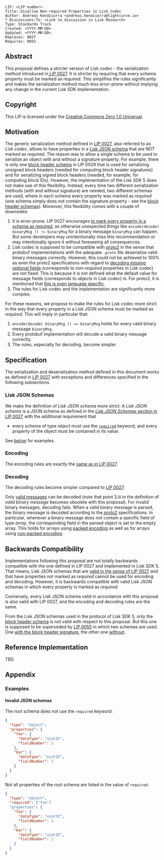 ```
LIP: <LIP number>
Title: Disallow Non-required Properties in Lisk Codec
Author: Andreas Kendziorra <andreas.kendziorra@lightcurve.io>
? Discussions-To: <Link to discussion in Lisk Research>
Type: Standards Track
Created: <YYYY-MM-DD>
Updated: <YYYY-MM-DD>
Replaces: 0027
Requires: 0055
```

## Abstract

This proposal defines a stricter version of Lisk codec - the serialization method introduced in[ LIP 0027](https://github.com/LiskHQ/lips/blob/main/proposals/lip-0027.md). It is stricter by requiring that every schema property must be marked as _required_. This simplifies the rules significantly and makes the serialization method much less error-prone without implying any change in the current Lisk SDK implementation.

## Copyright

This LIP is licensed under the [Creative Commons Zero 1.0 Universal](https://creativecommons.org/publicdomain/zero/1.0/).

## Motivation

The generic serialization method defined in [LIP 0027](https://github.com/LiskHQ/lips/blob/main/proposals/lip-0027.md), also referred to as _Lisk codec_, allows to have properties in a [Lisk JSON schema](https://github.com/LiskHQ/lips/blob/main/proposals/lip-0027.md#lisk-json-schemas) that are NOT marked as _required_. The reason was to allow a single schema to be used to serialize an object with and without a signature property. For example, there is only one [block header schema](https://github.com/LiskHQ/lips/blob/main/proposals/lip-0029.md#blockheader-schema) in LIP 0029 that is used for serializing unsigned block headers (needed for computing block header signatures) and for serializing signed block headers (needed, for example, for computing block IDs). However, the implementation of the Lisk SDK 5 does not make use of this flexibility. Instead, every time two different serialization methods (with and without signature) are needed, two different schemas are used, where in each schema every property was marked as _required_ (one schema simply does not contain the signature property - see the [block header schemas](https://github.com/LiskHQ/lisk-sdk/blob/v5.2.1/elements/lisk-chain/src/schema.ts#L37-L69))_._ Moreover, this flexibility comes with a couple of downsides:

1. It is error-prone: LIP 0027 encourages [to mark every property in a schema as required](https://github.com/LiskHQ/lips/blob/main/proposals/lip-0027.md#uniqueness-of-encoding), as otherwise unexpected things like `encode(decode( binaryMsg )) != binaryMsg` for a binary message `binaryMsg` can happen. But some developers may unintentionally miss this recommendation or may intentionally ignore it without foreseeing all consequences.
2. Lisk codec is supposed to be compatible with [proto2](https://developers.google.com/protocol-buffers/docs/proto) in the sense that protobuf implementations with the adequate `.proto` file deserialize valid binary messages correctly. However, this could not be achieved to 100% as even the proto2 specifications with regard to [decoding missing optional fields](https://developers.google.com/protocol-buffers/docs/proto#optional) (corresponds to non-_required_ properties in Lisk codec) are not fixed. This is because it is not defined what the default value for message fields (corresponds to _objects_ in Lisk codec) is. For proto3, it is mentioned that [this is even language specific](https://developers.google.com/protocol-buffers/docs/proto3#default).
3. The rules for Lisk codec and the implementation are significantly more complex.

For these reasons, we propose to make the rules for Lisk codec more strict in the way that every property in a Lisk JSON schema must be marked as _required_. This will imply in particular that:

1. `encode(decode( binaryMsg )) == binaryMsg` holds for every valid binary message `binaryMsg.`
2. Every protobuf implementation will decode a valid binary message correctly.
3. The rules, especially for decoding, become simpler.

## Specification

The serialization and deserialization method defined in this document works as defined in [LIP 0027](https://github.com/LiskHQ/lips/blob/main/proposals/lip-0027.md) with exceptions and differences specified in the following subsections.

### Lisk JSON Schemas

We make the definition of _Lisk JSON schema_ more strict: A _Lisk JSON schema_ is a JSON schema as defined in the [_Lisk JSON Schemas_ section in LIP 0027](https://github.com/LiskHQ/lips/blob/main/proposals/lip-0027.md#lisk-json-schemas) with the additional requirement that

- every schema of type _object_ must use the <code>[required](https://datatracker.ietf.org/doc/html/draft-handrews-json-schema-validation-01#section-6.5.3)</code> keyword, and every property of the object must be contained in its value.

See [below](#invalid-json-schemas) for examples.

### Encoding

The encoding rules are exactly the [same as in LIP 0027](https://github.com/LiskHQ/lips/blob/main/proposals/lip-0027.md#encoding).

### Decoding

The decoding rules become simpler compared to [LIP 0027](https://github.com/LiskHQ/lips/blob/main/proposals/lip-0027.md#decoding):

Only [valid messages](https://github.com/LiskHQ/lips/blob/main/proposals/lip-0027.md#uniqueness-of-binary-messages) can be decoded (note that point 3.iii in the definition of _valid binary message_ becomes obsolete with this proposal). For invalid binary messages, decoding fails. When a valid binary message is parsed, the binary message is decoded according to the[ proto2](https://developers.google.com/protocol-buffers/docs/encoding) specifications. In particular, whenever a binary message does not contain a specific field of type _array_, the corresponding field in the parsed object is set to the empty array. This holds for arrays using [packed encoding](https://github.com/LiskHQ/lips/blob/main/proposals/lip-0027.md#arrays-of-varints-or-booleans) as well as for arrays using [non-packed encoding](https://github.com/LiskHQ/lips/blob/main/proposals/lip-0027.md#arrays-of-strings-objects-and-bytes).

## Backwards Compatibility

Implementations following this proposal are not totally backwards compatible with the one defined in LIP 0027 and implemented in Lisk SDK 5. That means, Lisk JSON schemas that are [valid in the sense of LIP 0027](https://github.com/LiskHQ/lips/blob/main/proposals/lip-0027.md#uniqueness-of-binary-messages) and that have properties not marked as _required_ cannot be used for encoding and decoding. However, it is backwards compatible with valid Lisk JSON schemas in which every property is marked as _required._

Conversely, every Lisk JSON schema valid in accordance with this proposal is also valid with LIP 0027, and the encoding and decoding rules are the same.

From the Lisk JSON schemas used in the protocol of Lisk SDK 5, only the [block header schema](https://github.com/LiskHQ/lips/blob/main/proposals/lip-0029.md#blockheader-schema) is not valid with respect to this proposal. But this one is supposed to be superseded by [LIP 0055](https://github.com/LiskHQ/lips/blob/main/proposals/lip-0055.md) in which two schemas are used. One [with the block header signature](https://github.com/LiskHQ/lips/blob/main/proposals/lip-0055.md#block-header-json-schema), the other one [without](https://github.com/LiskHQ/lips/blob/main/proposals/lip-0055.md#unsigned-block-header-json-schema).

## Reference Implementation

TBD

## Appendix

### Examples

#### Invalid JSON schemas

The root schema does not use the `required` keyword:

```json
{
  "type": "object",
  "properties": {
    "foo": {
      "dataType": "uint32",
      "fieldNumber": 1
    },
    "bar": {
      "dataType": "uint32",
      "fieldNumber": 2
    }
  }
}
```

Not all properties of the root schema are listed in the value of `required`:

```json
{
  "type": "object",
  "required": ["foo"]
  "properties": {
    "foo": {
      "dataType": "uint32",
      "fieldNumber": 1
    },
    "bar": {
      "dataType": "uint32",
      "fieldNumber": 2
    }
  }
}
```

